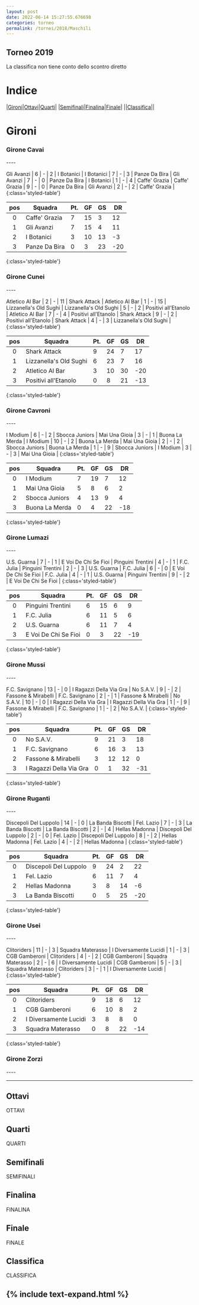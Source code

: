 ```yaml
---
layout: post
date: 2022-06-14 15:27:55.676698
categories: torneo
permalink: /tornei/2018/Maschili
---
```

<link rel="stylesheet" href="../../assets/style.css">

## Torneo 2019 ##
La classifica non tiene conto dello scontro diretto

# Indice #

|<a href="#gironi">Gironi</a>|<a href="#ottavi">Ottavi</a>|<a href="#quarti">Quarti</a>|
|<a href="#semifinali">Semifinali</a>|<a href="#finalina">Finalina</a>|<a href="#finale">Finale</a>|
||<a href="#classifica">Classifica</a>||

# Gironi #

<h3>Girone Cavai</h3>
----



Gli Avanzi | 6 | - | 2 | I Botanici |
I Botanici | 7 | - | 3 | Panze Da Bira |
Gli Avanzi | 7 | - | 0 | Panze Da Bira |
I Botanici | 1 | - | 4 | Caffe' Grazia |
Caffe'   Grazia | 9 | - | 0 | Panze Da Bira |
Gli Avanzi | 2 | - | 2 | Caffe' Grazia |
{:class='styled-table'}

|**pos**|**Squadra**|**Pt.**|**GF**|**GS**|**DR**|
|:-----:|-----------|-------|------|------|------|
0| Caffe'   Grazia | 7 | 15 | 3 | 12 |
1| Gli Avanzi | 7 | 15 | 4 | 11 |
2| I Botanici | 3 | 10 | 13 | -3 |
3| Panze Da   Bira | 0 | 3 | 23 | -20 |
{:class='styled-table'}

<h3>Girone Cunei</h3>
----



Atletico Al   Bar | 2 | - | 11 | Shark Attack |
Atletico Al   Bar | 1 | - | 15 | Lizzanella's Old Sughi |
Lizzanella's   Old Sughi | 5 | - | 2 | Positivi all'Etanolo |
Atletico Al   Bar | 7 | - | 4 | Positivi all'Etanolo |
Shark   Attack | 9 | - | 2 | Positivi all'Etanolo |
Shark   Attack | 4 | - | 3 | Lizzanella's Old Sughi |
{:class='styled-table'}

|**pos**|**Squadra**|**Pt.**|**GF**|**GS**|**DR**|
|:-----:|-----------|-------|------|------|------|
0| Shark   Attack | 9 | 24 | 7 | 17 |
1| Lizzanella's   Old Sughi | 6 | 23 | 7 | 16 |
2| Atletico Al   Bar | 3 | 10 | 30 | -20 |
3| Positivi   all'Etanolo | 0 | 8 | 21 | -13 |
{:class='styled-table'}

<h3>Girone Cavroni</h3>
----



I Modium | 6 | - | 2 | Sbocca Juniors |
Mai Una   Gioia | 3 | - | 1 | Buona La Merda |
I Modium | 10 | - | 2 | Buona La Merda |
Mai Una   Gioia | 2 | - | 2 | Sbocca Juniors |
Buona La   Merda | 1 | - | 9 | Sbocca Juniors |
I Modium | 3 | - | 3 | Mai Una Gioia |
{:class='styled-table'}

|**pos**|**Squadra**|**Pt.**|**GF**|**GS**|**DR**|
|:-----:|-----------|-------|------|------|------|
0| I Modium | 7 | 19 | 7 | 12 |
1| Mai Una   Gioia | 5 | 8 | 6 | 2 |
2| Sbocca   Juniors | 4 | 13 | 9 | 4 |
3| Buona La   Merda | 0 | 4 | 22 | -18 |
{:class='styled-table'}

<h3>Girone Lumazi</h3>
----



U.S. Guarna | 7 | - | 1 | E Voi De Chi Se Fioi |
Pinguini   Trentini | 4 | - | 1 | F.C. Julia |
Pinguini   Trentini | 2 | - | 3 | U.S. Guarna |
F.C. Julia | 6 | - | 0 | E Voi De Chi Se Fioi |
F.C. Julia | 4 | - | 1 | U.S. Guarna |
Pinguini   Trentini | 9 | - | 2 | E Voi De Chi Se Fioi |
{:class='styled-table'}

|**pos**|**Squadra**|**Pt.**|**GF**|**GS**|**DR**|
|:-----:|-----------|-------|------|------|------|
0| Pinguini   Trentini | 6 | 15 | 6 | 9 |
1| F.C. Julia | 6 | 11 | 5 | 6 |
2| U.S. Guarna | 6 | 11 | 7 | 4 |
3| E Voi De   Chi Se Fioi | 0 | 3 | 22 | -19 |
{:class='styled-table'}

<h3>Girone Mussi</h3>
----



F.C.   Savignano | 13 | - | 0 | I Ragazzi Della Via Gra |
No S.A.V. | 9 | - | 2 | Fassone & Mirabelli |
F.C.   Savignano | 2 | - | 1 | Fassone & Mirabelli |
No S.A.V. | 10 | - | 0 | I Ragazzi Della Via Gra |
I Ragazzi   Della Via Gra | 1 | - | 9 | Fassone & Mirabelli |
F.C.   Savignano | 1 | - | 2 | No S.A.V. |
{:class='styled-table'}

|**pos**|**Squadra**|**Pt.**|**GF**|**GS**|**DR**|
|:-----:|-----------|-------|------|------|------|
0| No S.A.V. | 9 | 21 | 3 | 18 |
1| F.C.   Savignano | 6 | 16 | 3 | 13 |
2| Fassone   & Mirabelli | 3 | 12 | 12 | 0 |
3| I Ragazzi   Della Via Gra | 0 | 1 | 32 | -31 |
{:class='styled-table'}

<h3>Girone Ruganti</h3>
----



Discepoli   Del Luppolo | 14 | - | 0 | La Banda Biscotti |
Fel. Lazio | 7 | - | 3 | La Banda Biscotti |
La Banda   Biscotti | 2 | - | 4 | Hellas Madonna |
Discepoli   Del Luppolo | 2 | - | 0 | Fel. Lazio |
Discepoli   Del Luppolo | 8 | - | 2 | Hellas Madonna |
Fel. Lazio | 4 | - | 2 | Hellas Madonna |
{:class='styled-table'}

|**pos**|**Squadra**|**Pt.**|**GF**|**GS**|**DR**|
|:-----:|-----------|-------|------|------|------|
0| Discepoli   Del Luppolo | 9 | 24 | 2 | 22 |
1| Fel. Lazio | 6 | 11 | 7 | 4 |
2| Hellas   Madonna | 3 | 8 | 14 | -6 |
3| La Banda   Biscotti | 0 | 5 | 25 | -20 |
{:class='styled-table'}

<h3>Girone Usei</h3>
----



Clitoriders | 11 | - | 3 | Squadra Materasso |
I   Diversamente Lucidi | 1 | - | 3 | CGB Gamberoni |
Clitoriders | 4 | - | 2 | CGB Gamberoni |
Squadra   Materasso | 2 | - | 6 | I Diversamente Lucidi |
CGB   Gamberoni | 5 | - | 3 | Squadra Materasso |
Clitoriders | 3 | - | 1 | I Diversamente Lucidi |
{:class='styled-table'}

|**pos**|**Squadra**|**Pt.**|**GF**|**GS**|**DR**|
|:-----:|-----------|-------|------|------|------|
0| Clitoriders | 9 | 18 | 6 | 12 |
1| CGB   Gamberoni | 6 | 10 | 8 | 2 |
2| I   Diversamente Lucidi | 3 | 8 | 8 | 0 |
3| Squadra   Materasso | 0 | 8 | 22 | -14 |
{:class='styled-table'}

<h3>Girone Zorzi</h3>
----








----
## Ottavi ##

OTTAVI

## Quarti ##

QUARTI

## Semifinali ##

SEMIFINALI

## Finalina ##

FINALINA

## Finale ##

FINALE

## Classifica ##

CLASSIFICA

{% include text-expand.html %}
---